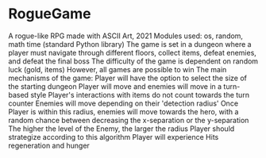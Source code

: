 # RogueGame
A rogue-like RPG made with ASCII Art, 2021
Modules used: os, random, math time (standard Python library)
The game is set in a dungeon where a player must navigate through different floors, collect items, defeat enemies, and defeat the final boss
The difficulty of the game is dependent on random luck (gold, items)
However, all games are possible to win
The main mechanisms of the game:
  Player will have the option to select the size of the starting dungeon
  Player will move and enemies will move in a turn-based style
  Player's interactions with items do not count towards the turn counter
  Enemies will move depending on their 'detection radius'
    Once Player is within this radius, enemies will move towards the hero, with a random chance between decreasing the x-separation or the y-separation
    The higher the level of the Enemy, the larger the radius
    Player should strategize according to this algorithm
  Player will experience Hits regeneration and hunger

